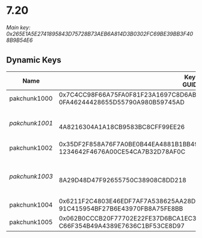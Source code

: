 # 7.20

###### *Main key: 0x265E1A5E2741895843D75728B73AEB6A814D3B0302FC69BE39BB3F408B9B54E6*

## Dynamic Keys

| Name           | Key<br/>GUID                                                                                            | Notes                                     |
|----------------|---------------------------------------------------------------------------------------------------------|-------------------------------------------|
| pakchunk1000   | 0x7C4CC98F66A75FA0F81F23A1697C8D6ABF6815AF8BDBFA1BFD12172E7C5673B6<br/>0FA46244428655D55790A980B59745AD |                                           |
| *pakchunk1001* | <br/>4A8216304A1A18CB9583BC8CFF99EE26                                                                   | Hot air set without the pickaxe and emote |
| pakchunk1002   | 0x35DF2F858A76F7A0BE0B44EA4881B1BB49C160E146439C4134AE4C1631D2F080<br/>1234642F4676A00CE54CA7B32D78AF0C |                                           |
| *pakchunk1003* | <br/>8A29D48D47F92655750C38908C8DD218                                                                   | Early version of the Mechanimal set       |
| pakchunk1004   | 0x6211F2C4803E46EDF7AF7A538625AA28D61DBC36CBD39C974B129AAD1B8C4B1C<br/>91C415954BF27B6E43970FB8A75FE8BB |                                           |
| pakchunk1005   | 0x062B0CCCB20F77702E22FE37D6BCA1EC31358751D87BF35D8410B4C242EAFF34<br/>C66F354B49A4389E7636C1BF53CE8D97 |                                           |
